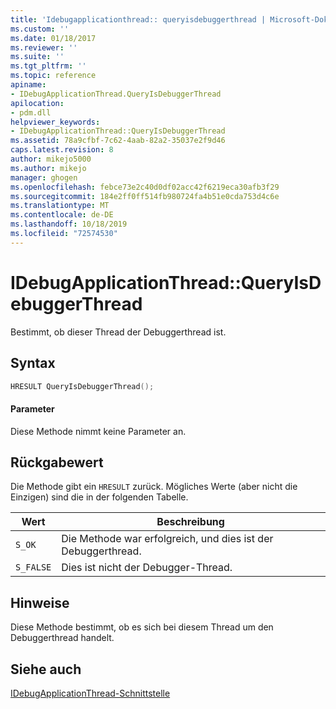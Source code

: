 ```yaml
---
title: 'Idebugapplicationthread:: queryisdebuggerthread | Microsoft-Dokumentation'
ms.custom: ''
ms.date: 01/18/2017
ms.reviewer: ''
ms.suite: ''
ms.tgt_pltfrm: ''
ms.topic: reference
apiname:
- IDebugApplicationThread.QueryIsDebuggerThread
apilocation:
- pdm.dll
helpviewer_keywords:
- IDebugApplicationThread::QueryIsDebuggerThread
ms.assetid: 78a9cfbf-7c62-4aab-82a2-35037e2f9d46
caps.latest.revision: 8
author: mikejo5000
ms.author: mikejo
manager: ghogen
ms.openlocfilehash: febce73e2c40d0df02acc42f6219eca30afb3f29
ms.sourcegitcommit: 184e2ff0ff514fb980724fa4b51e0cda753d4c6e
ms.translationtype: MT
ms.contentlocale: de-DE
ms.lasthandoff: 10/18/2019
ms.locfileid: "72574530"
---
```

# <a name="idebugapplicationthreadqueryisdebuggerthread"></a>IDebugApplicationThread::QueryIsDebuggerThread
Bestimmt, ob dieser Thread der Debuggerthread ist.  
  
## <a name="syntax"></a>Syntax  
  
```cpp
HRESULT QueryIsDebuggerThread();  
```  
  
#### <a name="parameters"></a>Parameter  
 Diese Methode nimmt keine Parameter an.  
  
## <a name="return-value"></a>Rückgabewert  
 Die Methode gibt ein `HRESULT` zurück. Mögliches Werte (aber nicht die Einzigen) sind die in der folgenden Tabelle.  
  
|Wert|Beschreibung|  
|-----------|-----------------|  
|`S_OK`|Die Methode war erfolgreich, und dies ist der Debuggerthread.|  
|`S_FALSE`|Dies ist nicht der Debugger-Thread.|  
  
## <a name="remarks"></a>Hinweise  
 Diese Methode bestimmt, ob es sich bei diesem Thread um den Debuggerthread handelt.  
  
## <a name="see-also"></a>Siehe auch  
 [IDebugApplicationThread-Schnittstelle](../../winscript/reference/idebugapplicationthread-interface.md)